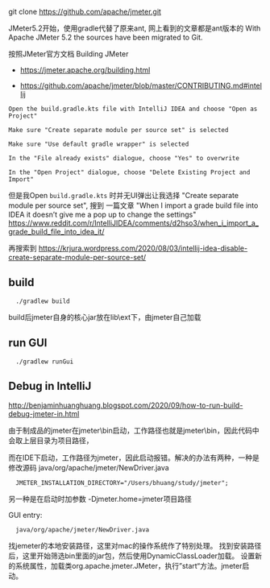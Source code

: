 

git clone https://github.com/apache/jmeter.git


JMeter5.2开始，使用gradle代替了原来ant, 网上看到的文章都是ant版本的
With Apache JMeter 5.2 the sources have been migrated to Git.


按照JMeter官方文档
Building JMeter
  - https://jmeter.apache.org/building.html

  - https://github.com/apache/jmeter/blob/master/CONTRIBUTING.md#intellij


```
Open the build.gradle.kts file with IntelliJ IDEA and choose "Open as Project"

Make sure "Create separate module per source set" is selected

Make sure "Use default gradle wrapper" is selected

In the "File already exists" dialogue, choose "Yes" to overwrite

In the "Open Project" dialogue, choose "Delete Existing Project and Import"
```

但是我Open `build.gradle.kts` 时并无UI弹出让我选择 "Create separate module per source set", 
搜到 一篇文章 "When I import a grade build file into IDEA it doesn’t give me a pop up to change the settings"
https://www.reddit.com/r/IntelliJIDEA/comments/d2hso3/when_i_import_a_grade_build_file_into_idea_it/

再搜索到
https://krjura.wordpress.com/2020/08/03/intellij-idea-disable-create-separate-module-per-source-set/


## build
```
  ./gradlew build
```
build后jmeter自身的核心jar放在lib\ext下，由jmeter自己加载



## run GUI
```
  ./gradlew runGui
```





## Debug in IntelliJ

http://benjaminhuanghuang.blogspot.com/2020/09/how-to-run-build-debug-jmeter-in.html


由于制成品的jmeter在jmeter\bin启动，工作路径也就是jmeter\bin，因此代码中会取上层目录为项目路径，

而在IDE下启动，工作路径为jmeter，因此启动报错。解决的办法有两种，一种是修改源码 
java/org/apache/jmeter/NewDriver.java
```
  JMETER_INSTALLATION_DIRECTORY="/Users/bhuang/study/jmeter";
```
另一种是在启动时加参数 -Djmeter.home=jmeter项目路径


GUI entry: 
```
  java/org/apache/jmeter/NewDriver.java
```
找jemeter的本地安装路径，这里对mac的操作系统作了特别处理。
找到安装路径后，这里开始筛选bin里面的jar包，然后使用DynamicClassLoader加载。
设置新的系统属性，加载类org.apache.jmeter.JMeter，执行”start“方法。jmeter启动。

